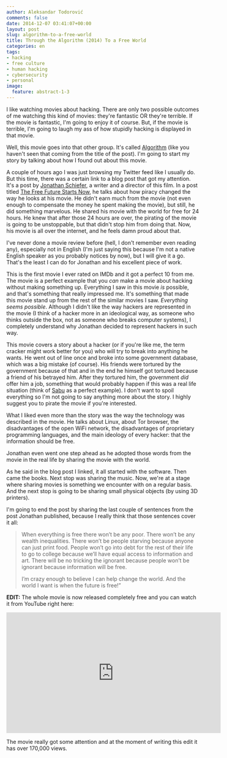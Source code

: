 ```yaml
---
author: Aleksandar Todorović
comments: false
date: 2014-12-07 03:41:07+00:00
layout: post
slug: algorithm-to-a-free-world
title: Through the Algorithm (2014) To a Free World
categories: en
tags:
- hacking
- free culture
- human hacking
- cybersecurity
- personal
image:
  feature: abstract-1-3
---
```


I like watching movies about hacking. There are only two possible outcomes of me watching this kind of movies: they're fantastic OR they're terrible. If the movie is fantastic, I'm going to enjoy it of course. But, if the movie is terrible, I'm going to laugh my ass of how stupidly hacking is displayed in that movie.

Well, this movie goes into that other group. It's called [Algorithm](http://www.imdb.com/title/tt3293462/) (like you haven't seen that coming from the title of the post). I'm going to start my story by talking about how I found out about this movie.

A couple of hours ago I was just browsing my Twitter feed like I usually do. But this time, there was a certain link to a blog post that got my attention. It's a post by [Jonathan Schiefer](http://www.brandxindustries.com/blog/?author=52efd1c5e4b0c02e5a3ad902), a writer and a director of this film. In a post titled [The Free Future Starts Now](http://www.brandxindustries.com/blog/2014/12/4/the-free-future-starts-now), he talks about how piracy changed the way he looks at his movie. He didn't earn much from the movie (not even enough to compensate the money he spent making the movie), but still, he did something marvelous. He shared his movie with the world for free for 24 hours. He knew that after those 24 hours are over, the pirating of the movie is going to be unstoppable, but that didn't stop him from doing that. Now, his movie is all over the internet, and he feels damn proud about that.


I've never done a movie review before (hell, I don't remember even reading any), especially not in English (I'm just saying this because I'm not a native English speaker as you probably notices by now), but I will give it a go. That's the least I can do for Jonathan and his excellent piece of work.

This is the first movie I ever rated on IMDb and it got a perfect 10 from me. The movie is a perfect example that you _can_ make a movie about hacking without making something up. Everything I saw in this movie _is_ possible, and that's something that really impressed me. It's something that made this movie stand up from the rest of the similar movies I saw. _Everything seems possible_. Although I didn't like the way hackers are represented in the movie (I think of a hacker more in an ideological way, as someone who thinks outside the box, not as someone who breaks computer systems), I completely understand why Jonathan decided to represent hackers in such way.

This movie covers a story about a hacker (or if you're like me, the term cracker might work better for you) who will try to break into anything he wants. He went out of line once and broke into some government database, which was a big mistake (of course). His friends were tortured by the government because of that and in the end he himself got tortured because a friend of his betrayed him. After they tortured him, the government _did_ offer him a job, something that would probably happen if this was a real life situation (think of [Sabu](https://en.wikipedia.org/wiki/Hector_Xavier_Monsegur) as a perfect example). I don't want to spoil everything so I'm not going to say anything more about the story. I highly suggest you to pirate the movie if you're interested.

What I liked even more than the story was the way the technology was described in the movie. He talks about Linux, about Tor browser, the disadvantages of the open WiFi network, the disadvantages of proprietary programming languages, and the main ideology of every hacker: that the information should be free.

Jonathan even went one step ahead as he adopted those words from the movie in the real life by sharing the movie with the world.

As he said in the blog post I linked, it all started with the software. Then came the books. Next stop was sharing the music. Now, we're at a stage where sharing movies is something we encounter with on a regular basis. And the next stop is going to be sharing small physical objects (by using 3D printers).

I'm going to end the post by sharing the last couple of sentences from the post Jonathan published, because I really think that those sentences cover it all:




> When everything is free there won’t be any poor. There won’t be any wealth inequalities. There won’t be people starving because anyone can just print food. People won’t go into debt for the rest of their life to go to college because we’ll have equal access to information and art. There will be no tricking the ignorant because people won’t be ignorant because information will be free.
>
> I’m crazy enough to believe I can help change the world. And the world I want is when the future is free!”

**EDIT:** The whole movie is now released completely free and you can watch it from YouTube right here:

<iframe width="560" height="315" src="https://www.youtube-nocookie.com/embed/6qpudAhYhpc" frameborder="0" allowfullscreen></iframe>

The movie really got some attention and at the moment of writing this edit it has over 170,000 views.
